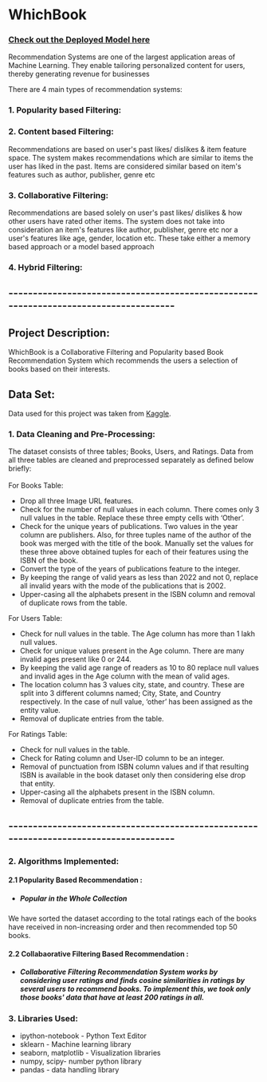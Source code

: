 # WhichBook 

### <a href=https://book-recommender-system-27.herokuapp.com/>Check out the Deployed Model here</a>

Recommendation Systems are one of the largest application areas of Machine Learning. They enable tailoring personalized content for users, thereby generating revenue for businesses

There are 4 main types of recommendation systems:

### 1. Popularity based Filtering:

### 2. Content based Filtering:
Recommendations are based on user's past likes/ dislikes & item feature space. The system makes recommendations which are similar to items the user has liked in the past. Items are considered similar based on item's features such as author, publisher, genre etc

### 3. Collaborative Filtering:
Recommendations are based solely on user's past likes/ dislikes & how other users have rated other items. The system does not take into consideration an item's features like author, publisher, genre etc nor a user's features like age, gender, location etc. These take either a memory based approach or a model based approach

### 4. Hybrid Filtering:

## -------------------------------------------------------------------------------------

## Project Description:
<p>WhichBook is a Collaborative Filtering and Popularity based Book Recommendation System which recommends the users a selection of books based on their interests.</p>

## Data Set:
<p>Data used for this project was taken from <a href=https://www.kaggle.com/datasets/arashnic/book-recommendation-dataset/>Kaggle</a>. </p> 

### 1. Data Cleaning and Pre-Processing: 
The dataset consists of three tables; Books, Users, and Ratings. Data from all three tables are cleaned and preprocessed separately as defined below briefly:<br><br>
For Books Table:
* Drop all three Image URL features.
* Check for the number of null values in each column. There comes only 3 null values in the table. Replace these three empty cells with ‘Other’.
* Check for the unique years of publications. Two values in the year column are publishers. Also, for three tuples name of the author of the book was merged with the title of the book. Manually set the values for these three above obtained tuples for each of their features using the ISBN of the book.
* Convert the type of the years of publications feature to the integer.
* By keeping the range of valid years as less than 2022 and not 0, replace all invalid years with the mode of the publications that is 2002.
* Upper-casing all the alphabets present in the ISBN column and removal of duplicate rows from the table.

For Users Table:
* Check for null values in the table. The Age column has more than 1 lakh null values.
* Check for unique values present in the Age column. There are many invalid ages present like 0 or 244.
* By keeping the valid age range of readers as 10 to 80 replace null values and invalid ages in the Age column with the mean of valid ages.
* The location column has 3 values city, state, and country. These are split into 3 different columns named; City, State, and Country respectively. In the case of null value, ‘other’ has been assigned as the entity value.
* Removal of duplicate entries from the table.

For Ratings Table:
* Check for null values in the table.
* Check for Rating column and User-ID column to be an integer.
* Removal of punctuation from ISBN column values and if that resulting ISBN is available in the book dataset only then considering else drop that entity.
* Upper-casing all the alphabets present in the ISBN column.
* Removal of duplicate entries from the table.

## -------------------------------------------------------------------------------------

### 2. Algorithms Implemented:
#### 2.1 Popularity Based Recommendation :

* ##### Popular in the Whole Collection <br>
We have sorted the dataset according to the total ratings each of the books have received in non-increasing order and then recommended top 50 books.

#### 2.2 Collabaorative Filtering Based Recommendation :
* ##### Collaborative Filtering Recommendation System works by considering user ratings and finds cosine similarities in ratings by several users to recommend books. To implement this, we took only those books' data that have at least 200 ratings in all.


### 3. Libraries Used:

* ipython-notebook - Python Text Editor
* sklearn - Machine learning library
* seaborn, matplotlib - Visualization libraries
* numpy, scipy- number python library
* pandas - data handling library



























